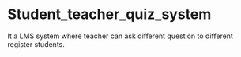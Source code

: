 # Student_teacher_quiz_system
It a LMS system where teacher can ask different question to different register students.
